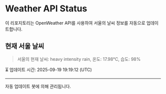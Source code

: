 
# Weather API Status

이 리포지토리는 OpenWeather API를 사용하여 서울의 날씨 정보를 자동으로 업데이트합니다.

## 현재 서울 날씨
> 서울의 현재 날씨: heavy intensity rain, 온도: 17.98°C, 습도: 98%

⏳ 업데이트 시간: 2025-09-19 19:19:12 (UTC)

---
자동 업데이트 봇에 의해 관리됩니다.
